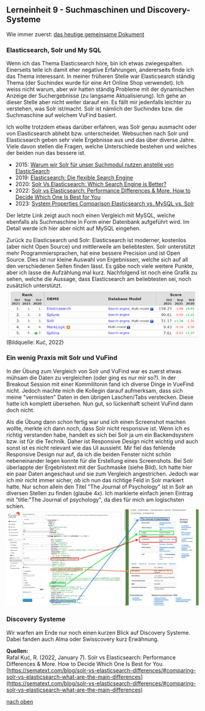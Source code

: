 ## Lerneinheit 9 - Suchmaschinen und Discovery-Systeme
Wie immer zuerst: [das heutige gemeinsame Dokument](https://pad.gwdg.de/F1wvRpdtR8-Mcv8so8NjUQ#)

### Elasticsearch, Solr und My SQL
Wenn ich das Thema Elasticsearch höre, bin ich etwas zwiegespalten. Einerseits teile ich damit eher negative Erfahrungen, andererseits finde ich das Thema interessant. In meiner früheren Stelle war Elasticsearch ständig Thema (der Suchindex wurde für eine Art Online Shop verwendet). Ich weiss nicht warum, aber wir hatten ständig Probleme mit der dynamischen Anzeige der Suchergebnisse (zu langsame Aktualisierung). Ich gehe an dieser Stelle aber nicht weiter darauf ein. Es fällt mir jedenfalls leichter zu verstehen, was Solr ist/macht. Solr ist nämlich der Suchindex bzw. die Suchmaschine auf welchem VuFind basiert.

Ich wollte trotzdem etwas darüber erfahren, was Solr genau ausmacht oder von Elasticsearch abhebt bzw. unterscheidet. Websuchen nach Solr und Elasticsearch geben sehr viele Ergebnisse aus und das über diverse Jahre. Viele davon stellen die Fragen, welche Unterschiede bestehen und welches der beiden nun das bessere ist.  
* 2015: [Warum wir Solr für unser Suchmodul nutzen anstelle von ElasticSearch](https://www.integer-net.de/warum-wir-solr-fuer-unser-suchmodul-nutzen-anstelle-von-elasticsearch/)
* 2019: [Elasticsearch: Die flexible Search Engine](https://www.ionos.de/digitalguide/server/konfiguration/elasticsearch/)
* 2020: [Solr Vs Elasticsearch: Which Search Engine is Better?](https://serverguy.com/comparison/solr-vs-elasticsearch/)
* 2022: [Solr vs Elasticsearch: Performance Differences & More. How to Decide Which One Is Best for You](https://sematext.com/blog/solr-vs-elasticsearch-differences/#1-apache-solr-vs-elasticsearch-engine-performance-scalability-benchmark)
* 2023: [System Properties Comparison Elasticsearch vs. MySQL vs. Solr](https://db-engines.com/en/system/Elasticsearch%3BMySQL%3BSolr)  

Der letzte Link zeigt auch noch einen Vergleich mit MySQL, welche ebenfalls als Suchmaschine in Form einer Datenbank aufgeführt wird. Im Detail werde ich hier aber nicht auf MySQL eingehen. 

Zurück zu Elasticsearch und Solr:
Elasticsearch ist moderner, kostenlos (aber nicht Open Source) und mittlerweile am beliebtesten. Solr unterstützt mehr Programmiersprachen, hat eine bessere Precision und ist Open Source. Dies ist nur kleine Auswahl von Ergebnissen, welche sich auf all den verschiedenen Seiten finden lässt. Es gäbe noch viele weitere Punkte, aber ich lasse die Aufzählung mal kurz. 
Nachfolgend ist noch eine Grafik zu sehen, welche die Aussage, dass Elasticsearch am beliebtesten sei, noch zusätzlich unterstützt.  
![Beliebte Suchmaschinen](https://github.com/Sabs135/Lerntagebuch-BAIN/blob/main/img/beliebtheit.png?raw=true)  
(Bildquelle: Kuć, 2022)

### Ein wenig Praxis mit Solr und VuFind
In der Übung zum Vergleich von Solr und VuFind war es zuerst etwas mühsam die Daten zu vergleichen (oder ging es nur mir so?). In der Breakout Session mit einer Kommilitonin fand ich diverse Dinge in VueFind nicht. Jedoch machte mich die Kollegin darauf aufmerksam, dass sich meine "vermissten" Daten in den übrigen Laschen/Tabs verstecken. Diese hatte ich komplett übersehen. Nun gut, so lückenhaft scheint VuFind dann doch nicht. 

Als die Übung dann schon fertig war und ich einen Screenshot machen wollte, merkte ich dann noch, dass Solr nicht responsive ist. Wenn ich es richtig verstanden habe, handelt es sich bei Solr ja um ein Backendsystem bzw. ist für die Technik. Daher ist Responsive Design nicht wichtig und auch sonst ist es nicht relevant wie das UI aussieht. 
Mir fiel das fehlende Responsive Design nur auf, da ich die beiden Fenster nicht schön nebeneinander legen konnte für die Erstellung eines Screenshots. Bei Solr überlappte der Ergebnistext mit der Suchmaske (siehe Bild). Ich hatte hier ein paar Daten angeschaut und sie zum Vergleich angestrichen. Jedoch war ich mir nicht immer sicher, ob ich nun das richtige Feld in Solr markiert hatte. Nur schon allein den Titel "The Journal of Psychology" ist in Solr an diversen Stellen zu finden (glaube 4x). Ich markierte einfach jenen Eintrag mit "title:"The Journal of psychology", da dies für mich am logischsten schien. 
![Vergleich Solr und VuFind](https://github.com/Sabs135/Lerntagebuch-BAIN/blob/main/img/vrgl_solr_vufind.png?raw=true)  

### Discovery Systeme
Wir warfen am Ende nur noch einen kurzen Blick auf Discovery Systeme. Dabei fanden auch Alma oder Swisscovery kurz Erwähnung.

**Quellen:**  
Rafal Kuć, R. (2022, January 7). Solr vs Elasticsearch: Performance Differences & More. How to Decide Which One Is Best for You. [https://sematext.com/blog/solr-vs-elasticsearch-differences/#comparing-solr-vs-elasticsearch-what-are-the-main-differences](https://sematext.com/blog/solr-vs-elasticsearch-differences/#comparing-solr-vs-elasticsearch-what-are-the-main-differences)  

[nach oben](#lerneinheit-9---suchmaschinen-und-discovery-systeme)

